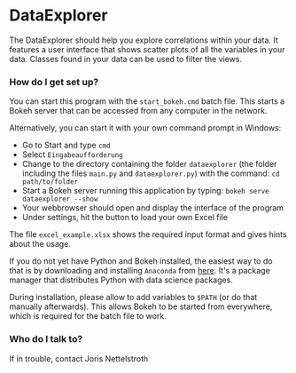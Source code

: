 # DataExplorer #

The DataExplorer should help you explore correlations within your data. It
features a user interface that shows scatter plots of all the variables in
your data. Classes found in your data can be used to filter the views.

### How do I get set up? ###

You can start this program with the `start_bokeh.cmd` batch file. This starts
a Bokeh server that can be accessed from any computer in the network.
 
Alternatively, you can start it with your own command prompt in Windows:

* Go to Start and type `cmd`
* Select `Eingabeaufforderung`
* Change to the directory containing the folder `dataexplorer` (the folder
  including the files `main.py` and `dataexplorer.py`) with the command:
  `cd path/to/folder`
* Start a Bokeh server running this application by typing:
  `bokeh serve dataexplorer --show`
* Your webbrowser should open and display the interface of the program
* Under settings, hit the button to load your own Excel file

The file `excel_example.xlsx` shows the required input format and gives hints
about the usage.
 
If you do not yet have Python and Bokeh installed, the easiest way to do that
is by downloading and installing `Anaconda` from 
[here](https://www.anaconda.com/download/).
It's a package manager that distributes Python with data science packages.
 
During installation, please allow to add variables to `$PATH` (or do that
manually afterwards). This allows Bokeh to be started from everywhere, which
is required for the batch file to work.

### Who do I talk to? ###

If in trouble, contact Joris Nettelstroth